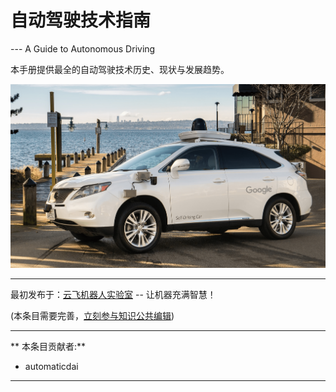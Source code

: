 # 自动驾驶技术指南

--- A Guide to Autonomous Driving

本手册提供最全的自动驾驶技术历史、现状与发展趋势。

![Image result for google autonomous car](google_av.png)

---

最初发布于：[云飞机器人实验室](http://www.yfworld.com) -- 让机器充满智慧！

(本条目需要完善，[立刻参与知识公共编辑](/contribute/))

---

** 本条目贡献者:**

- automaticdai

---

